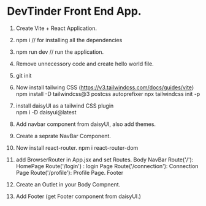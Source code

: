 # DevTinder Front End App.


1) Create Vite + React Application.
2) npm i  // for installing all the dependencies
3) npm run dev    // run the application.
4) Remove unnecessory code and create hello world file.
5) git init
6) Now install tailwing CSS (https://v3.tailwindcss.com/docs/guides/vite)
    npm install -D tailwindcss@3 postcss autoprefixer
    npx tailwindcss init -p
7) install daisyUI as a tailwind CSS plugin     
    npm i -D daisyui@latest
8) Add navbar component from daisyUI, also add themes.


9) Create a seprate NavBar Component.
10) Now install react-router.
    npm i react-router-dom
11) add BrowserRouter in App.jsx and set Routes.
    Body
        NavBar
        Route('/'): HomePage
        Route('/login') : login Page
        Route('/connection'): Connection Page
        Route('/profile'):  Profile Page.
        Footer
12) Create an Outlet in your Body Compnent.
13) Add Footer (get Footer component from daisyUI.)







